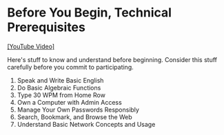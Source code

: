 # Before You Begin, Technical Prerequisites

[[YouTube Video]](https://youtu.be/fAp2PzSAFkY?t=111)

Here's stuff to know and understand before beginning. Consider this
stuff carefully before you commit to participating.

1. Speak and Write Basic English
1. Do Basic Algebraic Functions
1. Type 30 WPM from Home Row
1. Own a Computer with Admin Access
1. Manage Your Own Passwords Responsibly
1. Search, Bookmark, and Browse the Web
1. Understand Basic Network Concepts and Usage

